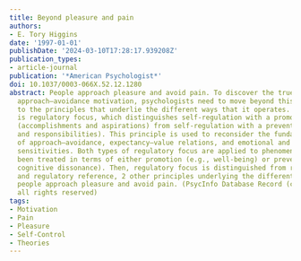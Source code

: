 ```yaml
---
title: Beyond pleasure and pain
authors:
- E. Tory Higgins
date: '1997-01-01'
publishDate: '2024-03-10T17:28:17.939208Z'
publication_types:
- article-journal
publication: '*American Psychologist*'
doi: 10.1037/0003-066X.52.12.1280
abstract: People approach pleasure and avoid pain. To discover the true nature of
  approach–avoidance motivation, psychologists need to move beyond this hedonic principle
  to the principles that underlie the different ways that it operates. One such principle
  is regulatory focus, which distinguishes self-regulation with a promotion focus
  (accomplishments and aspirations) from self-regulation with a prevention focus (safety
  and responsibilities). This principle is used to reconsider the fundamental nature
  of approach–avoidance, expectancy–value relations, and emotional and evaluative
  sensitivities. Both types of regulatory focus are applied to phenomena that have
  been treated in terms of either promotion (e.g., well-being) or prevention (e.g.,
  cognitive dissonance). Then, regulatory focus is distinguished from regulatory anticipation
  and regulatory reference, 2 other principles underlying the different ways that
  people approach pleasure and avoid pain. (PsycInfo Database Record (c) 2022 APA,
  all rights reserved)
tags:
- Motivation
- Pain
- Pleasure
- Self-Control
- Theories
---
```

